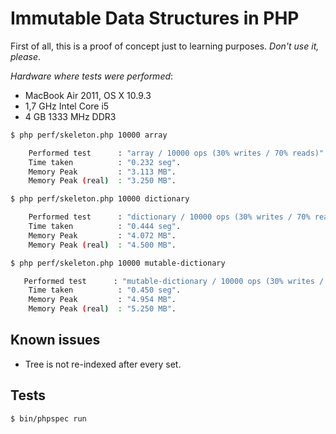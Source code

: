 Immutable Data Structures in PHP
================================
First of all, this is a proof of concept just to learning purposes. *Don't use it, please*.

*Hardware where tests were performed*:
- MacBook Air 2011, OS X 10.9.3
- 1,7 GHz Intel Core i5
- 4 GB 1333 MHz DDR3

```bash
$ php perf/skeleton.php 10000 array

    Performed test      : "array / 10000 ops (30% writes / 70% reads)".
    Time taken          : "0.232 seg".
    Memory Peak         : "3.113 MB".
    Memory Peak (real)  : "3.250 MB".
```

```bash
$ php perf/skeleton.php 10000 dictionary

    Performed test      : "dictionary / 10000 ops (30% writes / 70% reads)".
    Time taken          : "0.444 seg".
    Memory Peak         : "4.072 MB".
    Memory Peak (real)  : "4.500 MB".
```

```bash
$ php perf/skeleton.php 10000 mutable-dictionary

   Performed test      : "mutable-dictionary / 10000 ops (30% writes / 70% reads)".
    Time taken          : "0.450 seg".
    Memory Peak         : "4.954 MB".
    Memory Peak (real)  : "5.250 MB".
```

Known issues
------------
- Tree is not re-indexed after every set.


Tests
-----
```bash
$ bin/phpspec run
```
